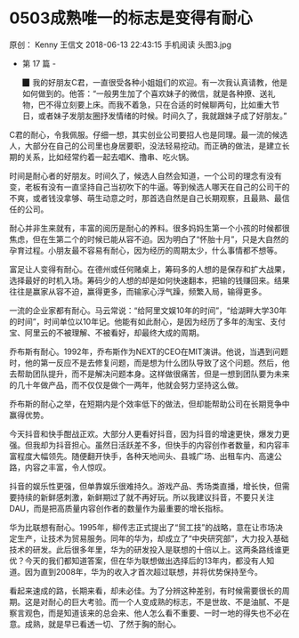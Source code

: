 # 0503成熟唯一的标志是变得有耐心
原创：
Kenny
王信文
2018-06-13 22:43:15
手机阅读
头图3.jpg



- 第 17 篇 -





   ▉ 我的好朋友C君，一直很受各种小姐姐们的欢迎。有一次我认真请教，他是如何做到的。他答：“一般男生加了个喜欢妹子的微信，就是各种撩、送礼物，巴不得立刻要上床。而我不着急，只在合适的时候聊两句，比如重大节日，或者妹子发朋友圈抒发情绪的时候。时间久了，我就跟妹子成了好朋友。”



C君的耐心，令我佩服。仔细一想，其实创业公司要招人也是同理。最一流的候选人，大部分在自己的公司里也身居要职，没法轻易挖动。而正确的做法，是建立长期的关系，比如经常约着一起去唱K、撸串、吃火锅。



时间是耐心者的好朋友。时间久了，候选人自然会知道，一个公司的理念有没有变，老板有没有一直坚持自己当初吹下的牛逼。等到候选人哪天在自己的公司干的不爽，或者钱没拿够、萌生动意之时，那首选自然是自己长期观察，且最熟、最信任的公司。


耐心并非生来就有，丰富的阅历是耐心的养料。很多妈妈生第一个小孩的时候都很焦虑，但在生第二个的时候已能从容不迫。因为明白了“怀胎十月”，只是大自然的孕育过程。小朋友最不容易有耐心，因为经历的周期太少，什么事情都不想等。



富足让人变得有耐心。在德州或任何赌桌上，筹码多的人想的是保存和扩大战果，选择最好的时机入场。筹码少的人想的却是如何快速翻本，把输的钱赚回来。结果往往是赢家从容不迫，赢得更多，而输家心浮气躁，频繁入局，输得更多。



一流的企业家都有耐心。马云常说：“给阿里文娱10年的时间”，“给湖畔大学30年的时间”，时间单位以10年记。他能有如此耐心，是因为经历了多年的淘宝、支付宝、阿里云的不被理解、不被看好，却最终大成的周期。



乔布斯有耐心。1992年，乔布斯作为NEXT的CEO在MIT演讲。他说，当遇到问题时，他的第一反应不是去修复问题，而是想为什么团队导致了这个问题。然后，他去帮助团队提升，而不是解决问题本身。这样做很痛苦，但是一想到团队要为未来的几十年做产品，而不仅仅是做个一两年，他就会努力坚持这么做。



乔布斯的耐心之举，在短期内是个效率低下的做法，但却能帮助公司在长期竞争中赢得优势。



今天抖音和快手酣战正欢。大部分人更看好抖音，因为抖音的增速更快，爆发力更强。但我却为抖音担心。虽然日活跃差不多，但快手的内容创作者数量，和内容丰富程度大幅领先。随便翻开快手，各种天地间头、县城广场、出租车内、高速公路，内容之丰富，令人惊叹。



抖音的娱乐性更强，但单靠娱乐很难持久。游戏产品、秀场类直播，增长快，但需要持续的新鲜感刺激，新鲜期过了就不再好玩。所以我建议抖音，不要只关注DAU，而是把高质量内容创作者的数量作为最重要的增长指标。



华为比联想有耐心。1995年，柳传志正式提出了“贸工技”的战略，意在让市场决定生产，让技术为贸易服务。同年的华为，却成立了“中央研究部”，大力投入基础技术的研发。此后很多年里，华为的研发投入是联想的十倍以上。这两条路线谁更优？今天的我们都知道答案，但在华为联想做出选择后的13年内，都没有人知道。因为直到2008年，华为的收入才首次超过联想，并将优势保持至今。



看起来速成的路，长期来看，却未必佳。为了分辨这种差别，有时候需要很长的周期。这是对耐心的巨大考验。而一个人变成熟的标志，不是世故、不是油腻、不是察言观色，而是知道该来的总会来、他人怎么看不重要、一时一地的得失也不必在意。成熟，就是早已看透一切、了然于胸的耐心。